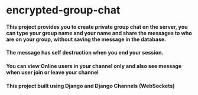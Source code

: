 # encrypted-group-chat
#### This project provides you to create private group chat on the server, you can type your group name and your name and share the messages to who are on your group, without saving the message in the database.
#### The message has self destruction when you end your session.
#### You can view Online users in your channel only and also see message when user join or leave your channel
#### This project built using Django and Django Channels (WebSockets)
